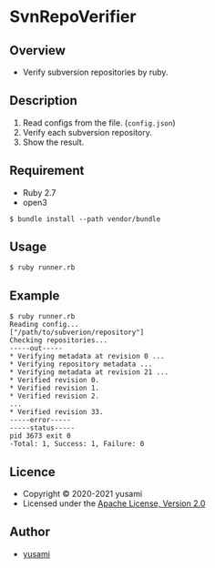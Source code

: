 # SvnRepoVerifier

## Overview

* Verify subversion repositories by ruby.

## Description

1. Read configs from the file. (`config.json`)
2. Verify each subversion repository.
3. Show the result.

## Requirement

* Ruby 2.7
* open3

~~~
$ bundle install --path vendor/bundle
~~~

## Usage

~~~
$ ruby runner.rb
~~~

## Example

~~~
$ ruby runner.rb                 
Reading config...
["/path/to/subverion/repository"]
Checking repositories...
-----out-----
* Verifying metadata at revision 0 ...
* Verifying repository metadata ...
* Verifying metadata at revision 21 ...
* Verified revision 0.
* Verified revision 1.
* Verified revision 2.
...
* Verified revision 33.
-----error-----
-----status-----
pid 3673 exit 0
-Total: 1, Success: 1, Failure: 0
~~~

## Licence

* Copyright &copy; 2020-2021 yusami
* Licensed under the [Apache License, Version 2.0][Apache]

[Apache]: http://www.apache.org/licenses/LICENSE-2.0


## Author

* [yusami](https://github.com/yusami)
